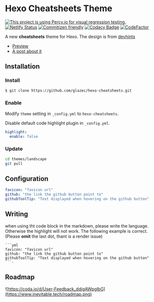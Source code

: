 # Hexo Cheatsheets Theme
[![This project is using Percy.io for visual regression testing.](https://percy.io/static/images/percy-badge.svg)](https://percy.io/glaze/cheatsheets)
[![Netlify Status](https://api.netlify.com/api/v1/badges/e1cb0c0d-0fb7-47d5-a80a-7a991c5ee8b5/deploy-status)](https://cheatsheetspreview.netlify.com/)
[![Commitizen friendly](https://img.shields.io/badge/commitizen-friendly-brightgreen.svg)](http://commitizen.github.io/cz-cli/)
[![Codacy Badge](https://api.codacy.com/project/badge/Grade/03fde2aadd09496690780e70470e4fa1)](https://www.codacy.com/manual/luyiping1011/hexo-cheatsheets?utm_source=github.com&amp;utm_medium=referral&amp;utm_content=glazec/hexo-cheatsheets&amp;utm_campaign=Badge_Grade)
[![CodeFactor](https://www.codefactor.io/repository/github/glazec/hexo-cheatsheets/badge)](https://www.codefactor.io/repository/github/glazec/hexo-cheatsheets)

A new **cheatsheets** theme for Hexo.
The design is from [devhints](http://devhints.io)

- [Preview](http://cheatsheets.inevitable.tech)
- [A post about it](https://www.inevitable.tech/posts/59f1905d/)

## Installation

### Install

```bash
$ git clone https://github.com/glazec/hexo-cheatsheets.git
```

### Enable

Modify `theme` setting in `_config.yml` to `hexo-cheatsheets`.

Disable default code highlight plugin in `_config.yml`.

```yml
highlight:
  enable: false
```

### Update

```bash
cd themes/landscape
git pull
```

## Configuration

```yml
favicon: "favicon url"
github: "the link the github button point to"
githubToolTip: "Text displayed when hovering on the github button"
```

## Writing

when using tht code block in the markdown, please write the language. Otherwise the highlight will not work.
The following example is correct.(Please **omit** the last dot, thant is a render issue)

```
```yml
favicon: "favicon url"
github: "the link the github button point to"
githubToolTip: "Text displayed when hovering on the github button"
```·
```

## Roadmap
![https://coda.io/d/User-Feedback_ddjgAWpgIbG](https://www.inevitable.tech/roadmap.png)


